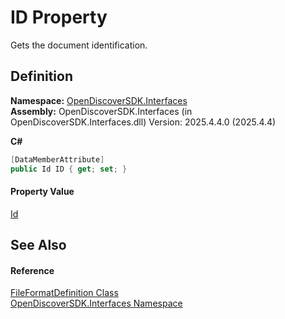 # ID Property


Gets the document identification.



## Definition
**Namespace:** <a href="5601be11-3859-60ba-961e-4dc4e0cf2953">OpenDiscoverSDK.Interfaces</a>  
**Assembly:** OpenDiscoverSDK.Interfaces (in OpenDiscoverSDK.Interfaces.dll) Version: 2025.4.4.0 (2025.4.4)

**C#**
``` C#
[DataMemberAttribute]
public Id ID { get; set; }
```



#### Property Value
<a href="6f1047fb-7367-c09c-5621-ae7632c8404b">Id</a>

## See Also


#### Reference
<a href="9a4371ad-6dac-fab1-5f87-f823381e3a28">FileFormatDefinition Class</a>  
<a href="5601be11-3859-60ba-961e-4dc4e0cf2953">OpenDiscoverSDK.Interfaces Namespace</a>  
